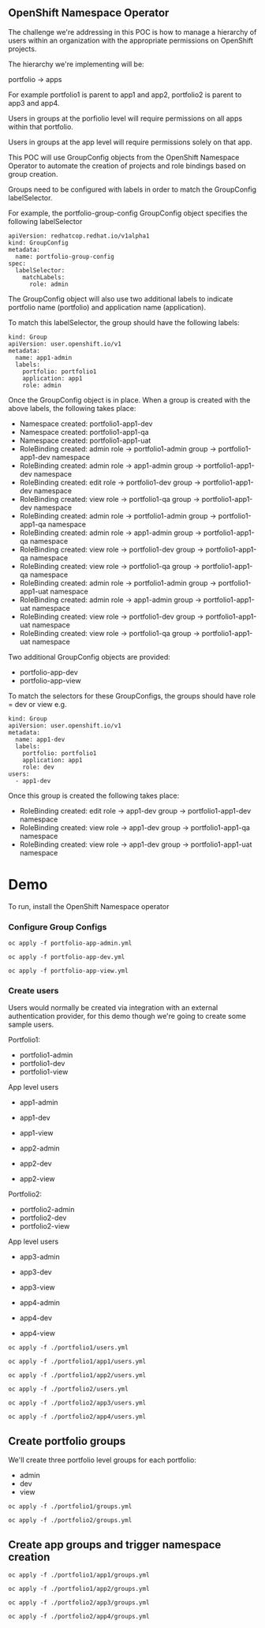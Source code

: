 ## OpenShift Namespace Operator

The challenge we're addressing in this POC is how to manage a hierarchy of users within an organization with the appropriate permissions on OpenShift projects.

The hierarchy we're implementing will be:

portfolio -> apps

For example portfolio1 is parent to app1 and app2, portfolio2 is parent to app3 and app4.

Users in groups at the porfiolio level will require permissions on all apps within that portfolio.

Users in groups at the app level will require permissions solely on that app. 

This POC will use GroupConfig objects from the OpenShift Namespace Operator to automate the creation of projects and role bindings based on group creation.

Groups need to be configured with labels in order to match the GroupConfig labelSelector.

For example, the portfolio-group-config GroupConfig object specifies the following labelSelector

```
apiVersion: redhatcop.redhat.io/v1alpha1
kind: GroupConfig
metadata:
  name: portfolio-group-config
spec:
  labelSelector:
    matchLabels:
      role: admin
```

The GroupConfig object will also use two additional labels to indicate portfolio name (portfolio) and application name (application).

To match this labelSelector, the group should have the following labels:

```
kind: Group
apiVersion: user.openshift.io/v1
metadata:
  name: app1-admin
  labels:
    portfolio: portfolio1
    application: app1
    role: admin

```

Once the GroupConfig object is in place.  When a group is created with the above labels, the following takes place:

* Namespace created:  portfolio1-app1-dev
* Namespace created:  portfolio1-app1-qa
* Namespace created:  portfolio1-app1-uat
* RoleBinding created: admin role -> portfolio1-admin group -> portfolio1-app1-dev namespace
* RoleBinding created: admin role -> app1-admin group -> portfolio1-app1-dev namespace
* RoleBinding created: edit role -> portfolio1-dev group -> portfolio1-app1-dev namespace
* RoleBinding created: view role -> portfolio1-qa group -> portfolio1-app1-dev namespace
* RoleBinding created: admin role -> portfolio1-admin group -> portfolio1-app1-qa namespace
* RoleBinding created: admin role -> app1-admin group -> portfolio1-app1-qa namespace
* RoleBinding created: view role -> portfolio1-dev group -> portfolio1-app1-qa namespace
* RoleBinding created: view role -> portfolio1-qa group -> portfolio1-app1-qa namespace
* RoleBinding created: admin role -> portfolio1-admin group -> portfolio1-app1-uat namespace
* RoleBinding created: admin role -> app1-admin group -> portfolio1-app1-uat namespace
* RoleBinding created: view role -> portfolio1-dev group -> portfolio1-app1-uat namespace
* RoleBinding created: view role -> portfolio1-qa group -> portfolio1-app1-uat namespace

Two additional GroupConfig objects are provided:

* portfolio-app-dev
* portfolio-app-view

To match the selectors for these GroupConfigs, the groups should have role = dev or view e.g.

```
kind: Group
apiVersion: user.openshift.io/v1
metadata:
  name: app1-dev
  labels:
    portfolio: portfolio1
    application: app1
    role: dev
users:
  - app1-dev
```

Once this group is created the following takes place:

* RoleBinding created: edit role -> app1-dev group -> portfolio1-app1-dev namespace
* RoleBinding created: view role -> app1-dev group -> portfolio1-app1-qa namespace
* RoleBinding created: view role -> app1-dev group -> portfolio1-app1-uat namespace

# Demo

To run, install the OpenShift Namespace operator

### Configure Group Configs

`oc apply -f portfolio-app-admin.yml`

`oc apply -f portfolio-app-dev.yml`

`oc apply -f portfolio-app-view.yml`

### Create users

Users would normally be created via integration with an external authentication provider, for this demo though we're going to create some sample users.


Portfolio1: 

* portfolio1-admin
* portfolio1-dev
* portfolio1-view

App level users

* app1-admin
* app1-dev
* app1-view

* app2-admin
* app2-dev
* app2-view

Portfolio2:

* portfolio2-admin
* portfolio2-dev
* portfolio2-view

App level users

* app3-admin
* app3-dev
* app3-view

* app4-admin
* app4-dev
* app4-view


`oc apply -f ./portfolio1/users.yml`

`oc apply -f ./portfolio1/app1/users.yml`

`oc apply -f ./portfolio1/app2/users.yml`

`oc apply -f ./portfolio2/users.yml`

`oc apply -f ./portfolio2/app3/users.yml`

`oc apply -f ./portfolio2/app4/users.yml`

## Create portfolio groups

We'll create three portfolio level groups for each portfolio:

* admin
* dev
* view

`oc apply -f ./portfolio1/groups.yml`

`oc apply -f ./portfolio2/groups.yml`

## Create app groups and trigger namespace creation

`oc apply -f ./portfolio1/app1/groups.yml`

`oc apply -f ./portfolio1/app2/groups.yml`

`oc apply -f ./portfolio2/app3/groups.yml`

`oc apply -f ./portfolio2/app4/groups.yml`